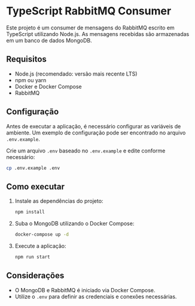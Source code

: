 # TypeScript RabbitMQ Consumer

Este projeto é um consumer de mensagens do RabbitMQ escrito em TypeScript utilizando Node.js. As mensagens recebidas são armazenadas em um banco de dados MongoDB.

## Requisitos

- Node.js (recomendado: versão mais recente LTS)
- npm ou yarn
- Docker e Docker Compose
- RabbitMQ 

## Configuração

Antes de executar a aplicação, é necessário configurar as variáveis de ambiente. Um exemplo de configuração pode ser encontrado no arquivo `.env.example`.

Crie um arquivo `.env` baseado no `.env.example` e edite conforme necessário:

```sh
cp .env.example .env
```

## Como executar

1. Instale as dependências do projeto:

   ```sh
   npm install
   ```

2. Suba o MongoDB utilizando o Docker Compose:

   ```sh
   docker-compose up -d
   ```

3. Execute a aplicação:

   ```sh
   npm run start
   ```

## Considerações

- O MongoDB e RabbitMQ é iniciado via Docker Compose.
- Utilize o `.env` para definir as credenciais e conexões necessárias.


